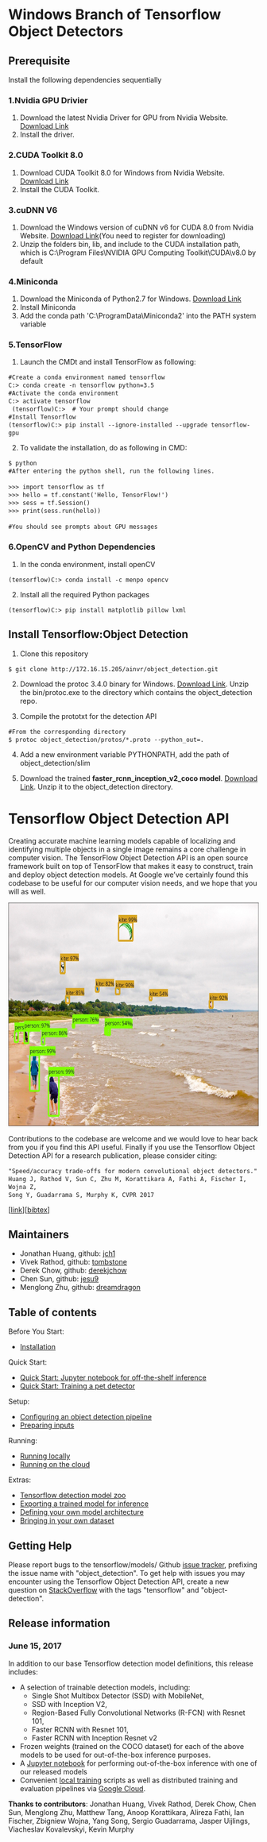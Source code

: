 # Windows Branch of Tensorflow Object Detectors

## Prerequisite
Install the following dependencies sequentially

### 1.Nvidia GPU Drivier
1. Download the latest Nvidia Driver for GPU from Nvidia Website. [Download Link](http://www.nvidia.com.tw/Download/index.aspx)
2. Install the driver. 

### 2.CUDA Toolkit 8.0
1. Download CUDA Toolkit 8.0 for Windows from Nvidia Website. [Download Link](https://developer.nvidia.com/cuda-80-ga2-download-archive) 
2. Install the CUDA Toolkit. 

### 3.cuDNN V6
1. Download the Windows version of cuDNN v6 for CUDA 8.0 from Nvidia Website. [Download Link](https://developer.nvidia.com/cudnn)(You need to register for downloading)
2. Unzip the folders bin, lib, and include to the CUDA installation path, which is C:\Program Files\NVIDIA GPU Computing Toolkit\CUDA\v8.0 by default

### 4.Miniconda
1. Download the Miniconda of Python2.7 for Windows. [Download Link](https://conda.io/miniconda.html)
2. Install Miniconda
3. Add the conda path 'C:\ProgramData\Miniconda2' into the PATH system variable

### 5.TensorFlow
1. Launch the CMDt and install TensorFlow as following:
```
#Create a conda environment named tensorflow
C:> conda create -n tensorflow python=3.5
#Activate the conda environment
C:> activate tensorflow
 (tensorflow)C:>  # Your prompt should change  
#Install Tensorflow
(tensorflow)C:> pip install --ignore-installed --upgrade tensorflow-gpu 
```
2. To validate the installation, do as following in CMD:
```
$ python
#After entering the python shell, run the following lines.

>>> import tensorflow as tf
>>> hello = tf.constant('Hello, TensorFlow!')
>>> sess = tf.Session()
>>> print(sess.run(hello))

#You should see prompts about GPU messages

```

### 6.OpenCV and Python Dependencies 
1. In the conda environment, install openCV
```
(tensorflow)C:> conda install -c menpo opencv
```
2. Install all the required Python packages
```
(tensorflow)C:> pip install matplotlib pillow lxml
```

## Install Tensorflow:Object Detection
1. Clone this repository
```
$ git clone http://172.16.15.205/ainvr/object_detection.git
```
2. Download the protoc 3.4.0 binary for Windows. [Download Link](https://github.com/google/protobuf/releases/download/v3.4.0/protoc-3.4.0-win32.zip). Unzip the  bin/protoc.exe to the directory which contains the object_detection repo.

3. Compile the prototxt for the detection API
```
#From the corresponding directory 
$ protoc object_detection/protos/*.proto --python_out=.

```

4. Add a new environment variable PYTHONPATH, add the path of object_detection/slim

5. Download the trained <b>faster_rcnn_inception_v2_coco model</b>. [Download Link](http://download.tensorflow.org/models/object_detection/faster_rcnn_inception_v2_coco_2017_11_08.tar.gz). Unzip it to the object_detection directory. 


# Tensorflow Object Detection API
Creating accurate machine learning models capable of localizing and identifying
multiple objects in a single image remains a core challenge in computer vision.
The TensorFlow Object Detection API is an open source framework built on top of
TensorFlow that makes it easy to construct, train and deploy object detection
models.  At Google we’ve certainly found this codebase to be useful for our
computer vision needs, and we hope that you will as well.
<p align="center">
  <img src="g3doc/img/kites_detections_output.jpg" width=676 height=450>
</p>
Contributions to the codebase are welcome and we would love to hear back from
you if you find this API useful.  Finally if you use the Tensorflow Object
Detection API for a research publication, please consider citing:

```
"Speed/accuracy trade-offs for modern convolutional object detectors."
Huang J, Rathod V, Sun C, Zhu M, Korattikara A, Fathi A, Fischer I, Wojna Z,
Song Y, Guadarrama S, Murphy K, CVPR 2017
```
\[[link](https://arxiv.org/abs/1611.10012)\]\[[bibtex](
https://scholar.googleusercontent.com/scholar.bib?q=info:l291WsrB-hQJ:scholar.google.com/&output=citation&scisig=AAGBfm0AAAAAWUIIlnPZ_L9jxvPwcC49kDlELtaeIyU-&scisf=4&ct=citation&cd=-1&hl=en&scfhb=1)\]

## Maintainers

* Jonathan Huang, github: [jch1](https://github.com/jch1)
* Vivek Rathod, github: [tombstone](https://github.com/tombstone)
* Derek Chow, github: [derekjchow](https://github.com/derekjchow)
* Chen Sun, github: [jesu9](https://github.com/jesu9)
* Menglong Zhu, github: [dreamdragon](https://github.com/dreamdragon)


## Table of contents

Before You Start:
* <a href='g3doc/installation.md'>Installation</a><br>

Quick Start:
* <a href='object_detection_tutorial.ipynb'>
      Quick Start: Jupyter notebook for off-the-shelf inference</a><br>
* <a href="g3doc/running_pets.md">Quick Start: Training a pet detector</a><br>

Setup:
* <a href='g3doc/configuring_jobs.md'>
      Configuring an object detection pipeline</a><br>
* <a href='g3doc/preparing_inputs.md'>Preparing inputs</a><br>

Running:
* <a href='g3doc/running_locally.md'>Running locally</a><br>
* <a href='g3doc/running_on_cloud.md'>Running on the cloud</a><br>

Extras:
* <a href='g3doc/detection_model_zoo.md'>Tensorflow detection model zoo</a><br>
* <a href='g3doc/exporting_models.md'>
      Exporting a trained model for inference</a><br>
* <a href='g3doc/defining_your_own_model.md'>
      Defining your own model architecture</a><br>
* <a href='g3doc/using_your_own_dataset.md'>
      Bringing in your own dataset</a><br>

## Getting Help

Please report bugs to the tensorflow/models/ Github
[issue tracker](https://github.com/tensorflow/models/issues), prefixing the
issue name with "object_detection". To get help with issues you may encounter
using the Tensorflow Object Detection API, create a new question on
[StackOverflow](https://stackoverflow.com/) with the tags "tensorflow" and
"object-detection".

## Release information

### June 15, 2017

In addition to our base Tensorflow detection model definitions, this
release includes:

* A selection of trainable detection models, including:
  * Single Shot Multibox Detector (SSD) with MobileNet,
  * SSD with Inception V2,
  * Region-Based Fully Convolutional Networks (R-FCN) with Resnet 101,
  * Faster RCNN with Resnet 101,
  * Faster RCNN with Inception Resnet v2
* Frozen weights (trained on the COCO dataset) for each of the above models to
  be used for out-of-the-box inference purposes.
* A [Jupyter notebook](object_detection_tutorial.ipynb) for performing
  out-of-the-box inference with one of our released models
* Convenient [local training](g3doc/running_locally.md) scripts as well as
  distributed training and evaluation pipelines via
  [Google Cloud](g3doc/running_on_cloud.md).


<b>Thanks to contributors</b>: Jonathan Huang, Vivek Rathod, Derek Chow,
Chen Sun, Menglong Zhu, Matthew Tang, Anoop Korattikara, Alireza Fathi, Ian Fischer, Zbigniew Wojna, Yang Song, Sergio Guadarrama, Jasper Uijlings,
Viacheslav Kovalevskyi, Kevin Murphy
